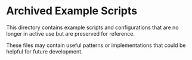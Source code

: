 # Archived Example Scripts

This directory contains example scripts and configurations that are no longer in active use but are preserved for reference.

These files may contain useful patterns or implementations that could be helpful for future development.
